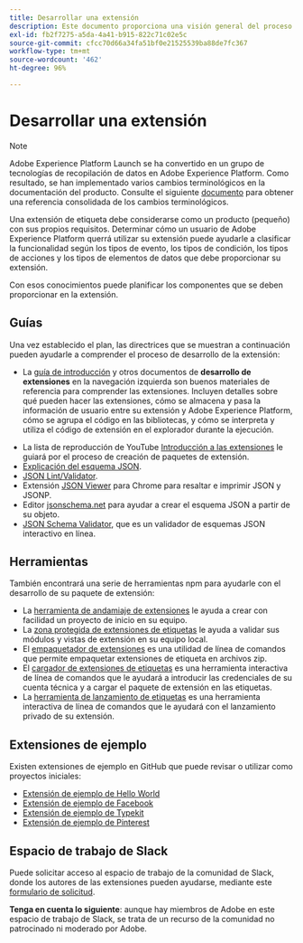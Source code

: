 ```yaml
---
title: Desarrollar una extensión
description: Este documento proporciona una visión general del proceso de desarrollo de extensiones de etiquetas, con vínculos a documentación adicional para ver procesos más detallados.
exl-id: fb2f7275-a5da-4a41-b915-822c71c02e5c
source-git-commit: cfcc70d66a34fa51bf0e21525539ba88de7fc367
workflow-type: tm+mt
source-wordcount: '462'
ht-degree: 96%

---
```


# Desarrollar una extensión

>[!NOTE]
>
>Adobe Experience Platform Launch se ha convertido en un grupo de tecnologías de recopilación de datos en Adobe Experience Platform. Como resultado, se han implementado varios cambios terminológicos en la documentación del producto. Consulte el siguiente [documento](../../term-updates.md) para obtener una referencia consolidada de los cambios terminológicos.

Una extensión de etiqueta debe considerarse como un producto (pequeño) con sus propios requisitos. Determinar cómo un usuario de Adobe Experience Platform querrá utilizar su extensión puede ayudarle a clasificar la funcionalidad según los tipos de evento, los tipos de condición, los tipos de acciones y los tipos de elementos de datos que debe proporcionar su extensión.

Con esos conocimientos puede planificar los componentes que se deben proporcionar en la extensión.

## Guías

Una vez establecido el plan, las directrices que se muestran a continuación pueden ayudarle a comprender el proceso de desarrollo de la extensión:

* La [guía de introducción](../getting-started.md) y otros documentos de **desarrollo de extensiones** en la navegación izquierda son buenos materiales de referencia para comprender las extensiones. Incluyen detalles sobre qué pueden hacer las extensiones, cómo se almacena y pasa la información de usuario entre su extensión y Adobe Experience Platform, cómo se agrupa el código en las bibliotecas, y cómo se interpreta y utiliza el código de extensión en el explorador durante la ejecución.
<!-- * The [extension tutorial video](https://youtu.be/rxjtC9o4rl0) is a great place to start. -->
* La lista de reproducción de YouTube [Introducción a las extensiones](https://www.youtube.com/playlist?list=PLOdw8u2F8CIgynzKrPEwCPuDxzHW1WP5m) le guiará por el proceso de creación de paquetes de extensión.
* [Explicación del esquema JSON](https://spacetelescope.github.io/understanding-json-schema/index.html#).
* [JSON Lint/Validator](https://jsonlint.com/).
* Extensión [JSON Viewer](https://chrome.google.com/webstore/detail/json-viewer/gbmdgpbipfallnflgajpaliibnhdgobh) para Chrome para resaltar e imprimir JSON y JSONP.
* Editor [jsonschema.net](https://jsonschema.net/#/editor) para ayudar a crear el esquema JSON a partir de su objeto.
* [JSON Schema Validator](https://www.jsonschemavalidator.net), que es un validador de esquemas JSON interactivo en línea.

## Herramientas

También encontrará una serie de herramientas npm para ayudarle con el desarrollo de su paquete de extensión:

* La [herramienta de andamiaje de extensiones](https://www.npmjs.com/package/@adobe/reactor-scaffold) le ayuda a crear con facilidad un proyecto de inicio en su equipo.
* La [zona protegida de extensiones de etiquetas](https://www.npmjs.com/package/@adobe/reactor-sandbox) le ayuda a validar sus módulos y vistas de extensión en su equipo local.
* El [empaquetador de extensiones](https://www.npmjs.com/package/@adobe/reactor-packager) es una utilidad de línea de comandos que permite empaquetar extensiones de etiqueta en archivos zip.
* El [cargador de extensiones de etiquetas](https://www.npmjs.com/package/@adobe/reactor-uploader) es una herramienta interactiva de línea de comandos que le ayudará a introducir las credenciales de su cuenta técnica y a cargar el paquete de extensión en las etiquetas.
* La [herramienta de lanzamiento de etiquetas](https://www.npmjs.com/package/@adobe/reactor-releaser) es una herramienta interactiva de línea de comandos que le ayudará con el lanzamiento privado de su extensión.

## Extensiones de ejemplo

Existen extensiones de ejemplo en GitHub que puede revisar o utilizar como proyectos iniciales:

* [Extensión de ejemplo de Hello World](https://github.com/adobe/reactor-helloworld-extension)
* [Extensión de ejemplo de Facebook](https://github.com/Adobe-Marketing-Cloud-Activation/extension-facebookpixel)
* [Extensión de ejemplo de Typekit](https://github.com/jeffchasin/extension-typekit)
* [Extensión de ejemplo de Pinterest](https://github.com/jeffchasin/extension-pinterest)

## Espacio de trabajo de Slack

Puede solicitar acceso al espacio de trabajo de la comunidad de Slack, donde los autores de las extensiones pueden ayudarse, mediante este [formulario de solicitud](https://docs.google.com/forms/d/e/1FAIpQLScq1m63YkDrRpvPLhzUqtfoleWiDDTTXZsSivIXRfFdlSMzpQ/viewform).

**Tenga en cuenta lo siguiente**: aunque hay miembros de Adobe en este espacio de trabajo de Slack, se trata de un recurso de la comunidad no patrocinado ni moderado por Adobe.
